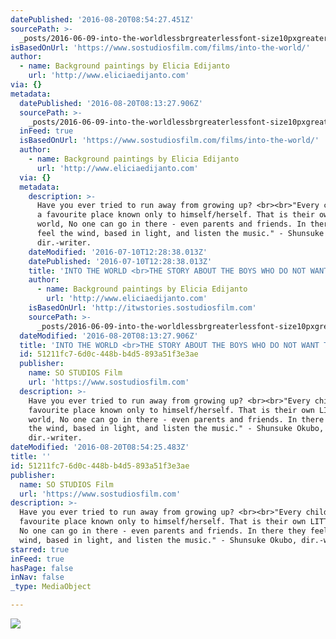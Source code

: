 ```yaml
---
datePublished: '2016-08-20T08:54:27.451Z'
sourcePath: >-
  _posts/2016-06-09-into-the-worldlessbrgreaterlessfont-size10pxgreaterthe-story-about-the-boys.md
isBasedOnUrl: 'https://www.sostudiosfilm.com/films/into-the-world/'
author:
  - name: Background paintings by Elicia Edijanto
    url: 'http://www.eliciaedijanto.com'
via: {}
metadata:
  datePublished: '2016-08-20T08:13:27.906Z'
  sourcePath: >-
    _posts/2016-06-09-into-the-worldlessbrgreaterlessfont-size10pxgreaterthe-story-about-the-boys.md
  inFeed: true
  isBasedOnUrl: 'https://www.sostudiosfilm.com/films/into-the-world/'
  author:
    - name: Background paintings by Elicia Edijanto
      url: 'http://www.eliciaedijanto.com'
  via: {}
  metadata:
    description: >-
      Have you ever tried to run away from growing up? <br><br>"Every child has
      a favourite place known only to himself/herself. That is their own LITTLE
      world, No one can go in there - even parents and friends. In there they
      feel the wind, based in light, and listen the music." - Shunsuke Okubo,
      dir.-writer.
    dateModified: '2016-07-10T12:28:38.013Z'
    datePublished: '2016-07-10T12:28:38.013Z'
    title: 'INTO THE WORLD <br>THE STORY ABOUT THE BOYS WHO DO NOT WANT TO GROW UP. '
    author:
      - name: Background paintings by Elicia Edijanto
        url: 'http://www.eliciaedijanto.com'
    isBasedOnUrl: 'http://itwstories.sostudiosfilm.com'
    sourcePath: >-
      _posts/2016-06-09-into-the-worldlessbrgreaterlessfont-size10pxgreaterthe-story-about-the-boys.md
  dateModified: '2016-08-20T08:13:27.906Z'
  title: 'INTO THE WORLD <br>THE STORY ABOUT THE BOYS WHO DO NOT WANT TO GROW UP. '
  id: 51211fc7-6d0c-448b-b4d5-893a51f3e3ae
  publisher:
    name: SO STUDIOS Film
    url: 'https://www.sostudiosfilm.com'
  description: >-
    Have you ever tried to run away from growing up? <br><br>"Every child has a
    favourite place known only to himself/herself. That is their own LITTLE
    world, No one can go in there - even parents and friends. In there they feel
    the wind, based in light, and listen the music." - Shunsuke Okubo,
    dir.-writer.
dateModified: '2016-08-20T08:54:25.483Z'
title: ''
id: 51211fc7-6d0c-448b-b4d5-893a51f3e3ae
publisher:
  name: SO STUDIOS Film
  url: 'https://www.sostudiosfilm.com'
description: >-
  Have you ever tried to run away from growing up? <br><br>"Every child has a
  favourite place known only to himself/herself. That is their own LITTLE world,
  No one can go in there - even parents and friends. In there they feel the
  wind, based in light, and listen the music." - Shunsuke Okubo, dir.-writer.
starred: true
inFeed: true
hasPage: false
inNav: false
_type: MediaObject

---
```

![](https://the-grid-user-content.s3-us-west-2.amazonaws.com/99db2d44-9164-425a-a20b-11d3e93e8d11.jpg)